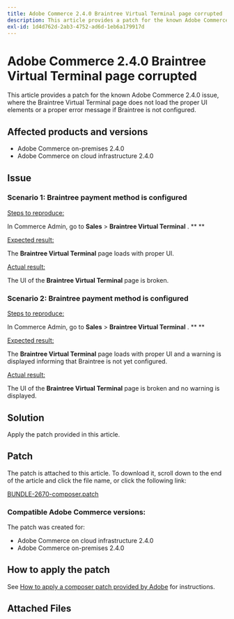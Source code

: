 ```yaml
---
title: Adobe Commerce 2.4.0 Braintree Virtual Terminal page corrupted
description: This article provides a patch for the known Adobe Commerce 2.4.0 issue, where the Braintree Virtual Terminal page does not load the proper UI elements or a proper error message if Braintree is not configured.
exl-id: 1d4d762d-2ab3-4752-ad6d-1eb6a179917d
---
```

# Adobe Commerce 2.4.0 Braintree Virtual Terminal page corrupted

This article provides a patch for the known Adobe Commerce 2.4.0 issue, where the Braintree Virtual Terminal page does not load the proper UI elements or a proper error message if Braintree is not configured.

## Affected products and versions

* Adobe Commerce on-premises 2.4.0
* Adobe Commerce on cloud infrastructure 2.4.0

## Issue

### Scenario 1: Braintree payment method is configured

 <u>Steps to reproduce:</u>

In Commerce Admin, go to **Sales** > **Braintree Virtual Terminal** . ** **

 <u>Expected result:</u>

The **Braintree Virtual Terminal** page loads with proper UI.

 <u>Actual result:</u>

The UI of the **Braintree Virtual Terminal** page is broken.

### Scenario 2: Braintree payment method is configured

 <u>Steps to reproduce:</u>

In Commerce Admin, go to **Sales** > **Braintree Virtual Terminal** . ** **

 <u>Expected result:</u>

The **Braintree Virtual Terminal** page loads with proper UI and a warning is displayed informing that Braintree is not yet configured.

 <u>Actual result:</u>

The UI of the **Braintree Virtual Terminal** page is broken and no warning is displayed.

## Solution

Apply the patch provided in this article.

## Patch

The patch is attached to this article. To download it, scroll down to the end of the article and click the file name, or click the following link:

 [BUNDLE-2670-composer.patch](assets/BUNDLE-2670-composer.patch.zip)

### Compatible Adobe Commerce versions:

The patch was created for:

* Adobe Commerce on cloud infrastructure 2.4.0
* Adobe Commerce on-premises 2.4.0

## How to apply the patch

See [How to apply a composer patch provided by Adobe](https://support.magento.com/hc/en-us/articles/360028367731) for instructions.

## Attached Files
